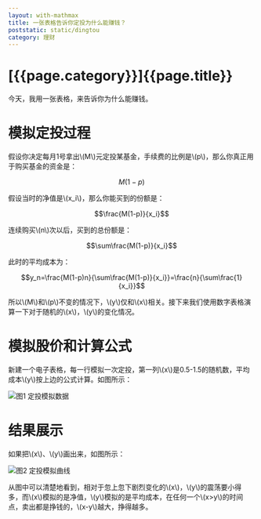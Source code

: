 ```yaml
---
layout: with-mathmax
title: 一张表格告诉你定投为什么能赚钱？
poststatic: static/dingtou
category: 理财
---
```


\[{{page.category}}\]{{page.title}}
===============

今天，我用一张表格，来告诉你为什么能赚钱。

# 模拟定投过程

假设你决定每月1号拿出\\(M\\)元定投某基金，手续费的比例是\\(p\\)，那么你真正用于购买基金的资金是：

$$M(1-p)$$

假设当时的净值是\\(x_i\\)，那么你能买到的份额是：

$$\frac{M(1-p)}{x_i}$$

连续购买\\(n\\)次以后，买到的总份额是：

$$\sum\frac{M(1-p)}{x_i}$$

此时的平均成本为：

$$y_n=\frac{M(1-p)n}{\sum\frac{M(1-p)}{x_i}}=\frac{n}{\sum\frac{1}{x_i}}$$

所以\\(M\\)和\\(p\\)不变的情况下，\\(y\\)仅和\\(x\\)相关。接下来我们使用数字表格演算一下对于随机的\\(x\\)，\\(y\\)的变化情况。

# 模拟股价和计算公式

新建一个电子表格，每一行模拟一次定投，第一列\\(x\\)是0.5-1.5的随机数，平均成本\\(y\\)按上边的公式计算。如图所示：

![图1 定投模拟数据]({{site.baseurl}}/{{page.poststatic}}/dt1.png)

# 结果展示

如果把\\(x\\)、\\(y\\)画出来，如图所示：

![图2 定投模拟曲线]({{site.baseurl}}/{{page.poststatic}}/dt2.png)

从图中可以清楚地看到，相对于忽上忽下剧烈变化的\\(x\\)，\\(y\\)的震荡要小得多，而\\(x\\)模拟的是净值，\\(y\\)模拟的是平均成本，在任何一个\\(x>y\\)的时间点，卖出都是挣钱的，\\(x-y\\)越大，挣得越多。
